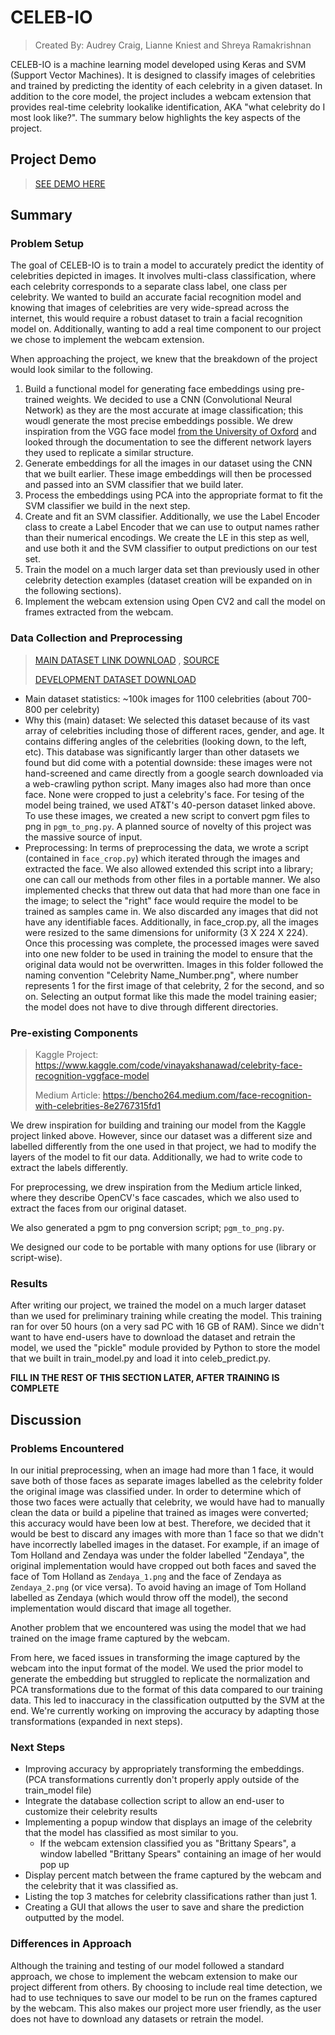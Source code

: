 # CELEB-IO
> Created By: Audrey Craig, Lianne Kniest and Shreya Ramakrishnan


CELEB-IO is a machine learning model developed using Keras and SVM (Support Vector Machines). It is designed to classify images of celebrities and trained by predicting the identity of each celebrity in a given dataset. In addition to the core model, the project includes a webcam extension that provides real-time celebrity lookalike identification, AKA "what celebrity do I most look like?". The summary below highlights the key aspects of the project. 

## Project Demo 
>[SEE DEMO HERE](https://www.loom.com/share/4428821655ac4c588ce6f67378a11022)

## Summary 

### Problem Setup 

The goal of CELEB-IO is to train a model to accurately predict the identity of celebrities depicted in images. It involves multi-class classification, where each celebrity corresponds to a separate class label, one class per celebrity. We wanted to build an accurate facial recognition model and knowing that images of celebrities are very wide-spread across the internet, this would require a robust dataset to train a facial recognition model on. Additionally, wanting to add a real time component to our project we chose to implement the webcam extension. 

When approaching the project, we knew that the breakdown of the project would look similar to the following.
1. Build a functional model for generating face embeddings using pre-trained weights. We decided to use a CNN (Convolutional Neural Network) as they are the most accurate at image classification; this woudl generate the most precise embeddings possible. We drew inspiration from the VGG face model [from the University of Oxford](https://www.robots.ox.ac.uk/~vgg/software/vgg_face/_) and looked through the documentation to see the different network layers they used to replicate a similar structure. 
2. Generate embeddings for all the images in our dataset using the CNN that we built earlier. These image embeddings will then be processed and passed into an SVM classifier that we build later. 
3. Process the embeddings using PCA into the appropriate format to fit the SVM classifier we build in the next step.
4. Create and fit an SVM classifier. Additionally, we use the Label Encoder class to create a Label Encoder that we can use to output names rather than their numerical encodings. We create the LE in this step as well, and use both it and the SVM classifier to output predictions on our test set.
5. Train the model on a much larger data set than previously used in other celebrity detection examples (dataset creation will be expanded on in the following sections). 
6. Implement the webcam extension using Open CV2 and call the model on frames extracted from the webcam. 

### Data Collection and Preprocessing 
> [MAIN DATASET LINK DOWNLOAD](https://drive.google.com/drive/folders/0B5G8pYUQMNZnLTBVaENWUWdzR0E?resourcekey=0-gRGzioHdCR4zkegs6t1W2Q&usp=sharing)
, [SOURCE](https://github.com/prateekmehta59/Celebrity-Face-Recognition-Dataset)
>
> [DEVELOPMENT DATASET DOWNLOAD](https://www.kaggle.com/datasets/kasikrit/att-database-of-faces)


- Main dataset statistics: ~100k images for 1100 celebrities (about 700-800 per celebrity)
- Why this (main) dataset:
We selected this dataset because of its vast array of celebrities including those of different races, gender, and age. It contains differing angles of the celebrities (looking down, to the left, etc). This database was significantly larger than other datasets we found but did come with a potential downside: these images were not hand-screened and came directly from a google search downloaded via a web-crawling python script. Many images also had more than once face. None were cropped to just a celebrity's face. For tesing of the model being trained, we used AT&T's 40-person dataset linked above. To use these images, we created a new script to convert pgm files to png in ```pgm_to_png.py```. A planned source of novelty of this project was the massive source of input.
- Preprocessing: In terms of preprocessing the data, we wrote a script (contained in ```face_crop.py```) which iterated through the images and extracted the face. We also allowed extended this script into a library; one can call our methods from other files in a portable manner. We also implemented checks that threw out data that had more than one face in the image; to select the "right" face would require the model to be trained as samples came in. We also discarded any images that did not have any identifiable faces. Additionally, in face_crop.py, all the images were resized to the same dimensions for uniformity (3 X 224 X 224). Once this processing was complete, the processed images were saved into one new folder to be used in training the model to ensure that the original data would not be overwritten. Images in this folder followed the naming convention "Celebrity Name_Number.png", where number represents 1 for the first image of that celebrity, 2 for the second, and so on. Selecting an output format like this made the model training easier; the model does not have to dive through different directories.

### Pre-existing Components 
> Kaggle Project: https://www.kaggle.com/code/vinayakshanawad/celebrity-face-recognition-vggface-model
>
> Medium Article: https://bencho264.medium.com/face-recognition-with-celebrities-8e2767315fd1

We drew inspiration for building and training our model from the Kaggle project linked above. However, since our dataset was a different size and labelled differently from the one used in that project, we had to modify the layers of the model to fit our data. Additionally, we had to write code to extract the labels differently. 

For preprocessing, we drew inspiration from the Medium article linked, where they describe OpenCV's face cascades, which we also used to extract the faces from our original dataset. 

We also generated a pgm to png conversion script; ```pgm_to_png.py```.

We designed our code to be portable with many options for use (library or script-wise).

### Results  
After writing our project, we trained the model on a much larger dataset than we used for preliminary training while creating the model. This training ran for over 50 hours (on a very sad PC with 16 GB of RAM). Since we didn't want to have end-users have to download the dataset and retrain the model, we used the "pickle" module provided by Python to store the model that we built in train_model.py and load it into celeb_predict.py. 

**FILL IN THE REST OF THIS SECTION LATER, AFTER TRAINING IS COMPLETE**

## Discussion 
### Problems Encountered 
In our initial preprocessing, when an image had more than 1 face, it would save both of those faces as separate images labelled as the celebrity folder the original image was classified under. In order to determine which of those two faces were actually that celebrity, we would have had to manually clean the data or build a pipeline that trained as images were converted; this accuracy would have been low at best. Therefore, we decided that it would be best to discard any images with more than 1 face so that we didn't have incorrectly labelled images in the dataset. For example, if an image of Tom Holland and Zendaya was under the folder labelled "Zendaya", the original implementation would have cropped out both faces and saved the face of Tom Holland as ```Zendaya_1.png``` and the face of Zendaya as ```Zendaya_2.png``` (or vice versa). To avoid having an image of Tom Holland labelled as Zendaya (which would throw off the model), the second implementation would discard that image all together. 

Another problem that we encountered was using the model that we had trained on the image frame captured by the webcam.

From here, we faced issues in transforming the image captured by the webcam into the input format of the model. We used the prior model to generate the embedding but struggled to replicate the normalization and PCA transformations due to the format of this data compared to our training data. This led to inaccuracy in the classification outputted by the SVM at the end. We're currently working on improving the accuracy by adapting those transformations (expanded in next steps).

### Next Steps 
- Improving accuracy by appropriately transforming the embeddings. (PCA transformations currently don't properly apply outside of the train_model file)
- Integrate the database collection script to allow an end-user to customize their celebrity results
- Implementing a popup window that displays an image of the celebrity that the model has classified as most similar to you. 
  - If the webcam extension classified you as "Brittany Spears", a window labelled "Brittany Spears" containing an image of her would 
    pop up   
- Display percent match between the frame captured by the webcam and the celebrity that it was classified as.
- Listing the top 3 matches for celebrity classifications rather than just 1.
- Creating a GUI that allows the user to save and share the prediction outputted by the model.

### Differences in Approach 
Although the training and testing of our model followed a standard approach, we chose to implement the webcam extension to make our project different from others. By choosing to include real time detection, we had to use techniques to save our model to be run on the frames captured by the webcam. This also makes our project more user friendly, as the user does not have to download any datasets or retrain the model. 


